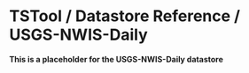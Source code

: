 # TSTool / Datastore Reference / USGS-NWIS-Daily #

**This is a placeholder for the USGS-NWIS-Daily datastore**
